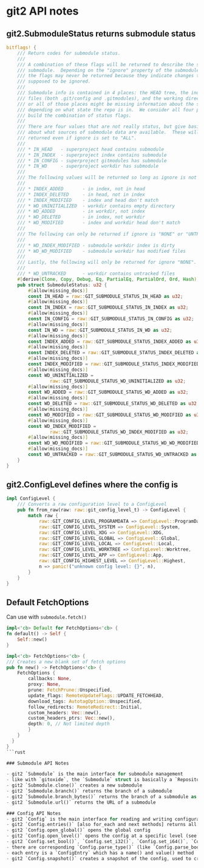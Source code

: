 <!--
SPDX-FileCopyrightText: 2025 Adam Poulemanos <89049923+bashandbone@users.noreply.github.com>

SPDX-License-Identifier: LicenseRef-PlainMIT OR MIT
-->

# git2 API notes

## git2.SubmoduleStatus returns submodule status

```rust
bitflags! {
    /// Return codes for submodule status.
    ///
    /// A combination of these flags will be returned to describe the status of a
    /// submodule.  Depending on the "ignore" property of the submodule, some of
    /// the flags may never be returned because they indicate changes that are
    /// supposed to be ignored.
    ///
    /// Submodule info is contained in 4 places: the HEAD tree, the index, config
    /// files (both .git/config and .gitmodules), and the working directory.  Any
    /// or all of those places might be missing information about the submodule
    /// depending on what state the repo is in.  We consider all four places to
    /// build the combination of status flags.
    ///
    /// There are four values that are not really status, but give basic info
    /// about what sources of submodule data are available.  These will be
    /// returned even if ignore is set to "ALL".
    ///
    /// * IN_HEAD   - superproject head contains submodule
    /// * IN_INDEX  - superproject index contains submodule
    /// * IN_CONFIG - superproject gitmodules has submodule
    /// * IN_WD     - superproject workdir has submodule
    ///
    /// The following values will be returned so long as ignore is not "ALL".
    ///
    /// * INDEX_ADDED       - in index, not in head
    /// * INDEX_DELETED     - in head, not in index
    /// * INDEX_MODIFIED    - index and head don't match
    /// * WD_UNINITIALIZED  - workdir contains empty directory
    /// * WD_ADDED          - in workdir, not index
    /// * WD_DELETED        - in index, not workdir
    /// * WD_MODIFIED       - index and workdir head don't match
    ///
    /// The following can only be returned if ignore is "NONE" or "UNTRACKED".
    ///
    /// * WD_INDEX_MODIFIED - submodule workdir index is dirty
    /// * WD_WD_MODIFIED    - submodule workdir has modified files
    ///
    /// Lastly, the following will only be returned for ignore "NONE".
    ///
    /// * WD_UNTRACKED      - workdir contains untracked files
    #[derive(Clone, Copy, Debug, Eq, PartialEq, PartialOrd, Ord, Hash)]
    pub struct SubmoduleStatus: u32 {
        #[allow(missing_docs)]
        const IN_HEAD = raw::GIT_SUBMODULE_STATUS_IN_HEAD as u32;
        #[allow(missing_docs)]
        const IN_INDEX = raw::GIT_SUBMODULE_STATUS_IN_INDEX as u32;
        #[allow(missing_docs)]
        const IN_CONFIG = raw::GIT_SUBMODULE_STATUS_IN_CONFIG as u32;
        #[allow(missing_docs)]
        const IN_WD = raw::GIT_SUBMODULE_STATUS_IN_WD as u32;
        #[allow(missing_docs)]
        const INDEX_ADDED = raw::GIT_SUBMODULE_STATUS_INDEX_ADDED as u32;
        #[allow(missing_docs)]
        const INDEX_DELETED = raw::GIT_SUBMODULE_STATUS_INDEX_DELETED as u32;
        #[allow(missing_docs)]
        const INDEX_MODIFIED = raw::GIT_SUBMODULE_STATUS_INDEX_MODIFIED as u32;
        #[allow(missing_docs)]
        const WD_UNINITIALIZED =
                raw::GIT_SUBMODULE_STATUS_WD_UNINITIALIZED as u32;
        #[allow(missing_docs)]
        const WD_ADDED = raw::GIT_SUBMODULE_STATUS_WD_ADDED as u32;
        #[allow(missing_docs)]
        const WD_DELETED = raw::GIT_SUBMODULE_STATUS_WD_DELETED as u32;
        #[allow(missing_docs)]
        const WD_MODIFIED = raw::GIT_SUBMODULE_STATUS_WD_MODIFIED as u32;
        #[allow(missing_docs)]
        const WD_INDEX_MODIFIED =
                raw::GIT_SUBMODULE_STATUS_WD_INDEX_MODIFIED as u32;
        #[allow(missing_docs)]
        const WD_WD_MODIFIED = raw::GIT_SUBMODULE_STATUS_WD_WD_MODIFIED as u32;
        #[allow(missing_docs)]
        const WD_UNTRACKED = raw::GIT_SUBMODULE_STATUS_WD_UNTRACKED as u32;
    }
}
```

## git2.ConfigLevel defines where the config is

```rust
impl ConfigLevel {
    /// Converts a raw configuration level to a ConfigLevel
    pub fn from_raw(raw: raw::git_config_level_t) -> ConfigLevel {
        match raw {
            raw::GIT_CONFIG_LEVEL_PROGRAMDATA => ConfigLevel::ProgramData,
            raw::GIT_CONFIG_LEVEL_SYSTEM => ConfigLevel::System,
            raw::GIT_CONFIG_LEVEL_XDG => ConfigLevel::XDG,
            raw::GIT_CONFIG_LEVEL_GLOBAL => ConfigLevel::Global,
            raw::GIT_CONFIG_LEVEL_LOCAL => ConfigLevel::Local,
            raw::GIT_CONFIG_LEVEL_WORKTREE => ConfigLevel::Worktree,
            raw::GIT_CONFIG_LEVEL_APP => ConfigLevel::App,
            raw::GIT_CONFIG_HIGHEST_LEVEL => ConfigLevel::Highest,
            n => panic!("unknown config level: {}", n),
        }
    }
}
```

## Default FetchOptions

Can use with `submodule.fetch()`

````rust
impl<'cb> Default for FetchOptions<'cb> {
fn default() -> Self {
    Self::new()
}

impl<'cb> FetchOptions<'cb> {
/// Creates a new blank set of fetch options
pub fn new() -> FetchOptions<'cb> {
    FetchOptions {
        callbacks: None,
        proxy: None,
        prune: FetchPrune::Unspecified,
        update_flags: RemoteUpdateFlags::UPDATE_FETCHHEAD,
        download_tags: AutotagOption::Unspecified,
        follow_redirects: RemoteRedirect::Initial,
        custom_headers: Vec::new(),
        custom_headers_ptrs: Vec::new(),
        depth: 0, // Not limited depth
        }
    }
  }
}
```rust

### Submodule API Notes

- git2 `Submodule` is the main interface for submodule management
- like with `gitoxide`, the `Submodule` struct is basically a `Repository` with submodule-specific methods
- git2 `Submodule.clone()` creates a new submodule
- git2 `Submodule.branch()` returns the branch of a submodule
- git2 `Submodule.branch_bytes()` returns the branch of a submodule as bytes [u8]
- git2 `Submodule.url()` returns the URL of a submodule

### Config API Notes
- git2 `Config` is the main interface for reading and writing configuration
- git2 `Config.entries()` [also for_each and next methods] returns all config entries as an iterator
- git2 `Config.open_global()` opens the global config
- git2 `Config.open_level()` opens the config at a specific level (see configlevel)
- git2 `Config.set_bool()`, `Config.set_i32()`, `Config.set_i64()`, `Config.set_str()`, `Config.set_multivar()` set config entries for the highest level config (usually local)
- there are corresponding `Config.parse_type()` (like `Config.parse_bool()`) methods to parse config entries
- each entry is a `ConfigEntry` which has a name() and value() method
- git2 `Config.snapshot()` creates a snapshot of the config, used to create a view of the config at a specific point in time, particularly for complex values like submodules and remotes
````
